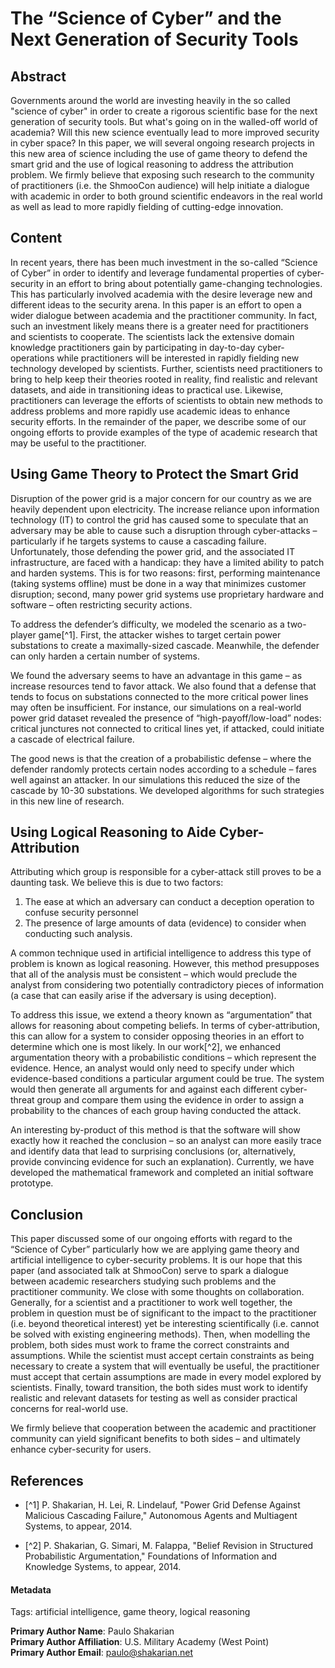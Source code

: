 # The “Science of Cyber” and the Next Generation of Security Tools

## Abstract

Governments around the world are investing heavily in the so called "science of cyber" in order to create a rigorous scientific base for the next generation of security tools. But what's going on in the walled-off world of academia? Will this new science eventually lead to more improved security in cyber space? In this paper, we will several ongoing research projects in this new area of science including the use of game theory to defend the smart grid and the use of logical reasoning to address the attribution problem.  We firmly believe that exposing such research to the community of practitioners (i.e. the ShmooCon audience) will help initiate a dialogue with academic in order to both ground scientific endeavors in the real world as well as lead to more rapidly fielding of cutting-edge innovation.  

## Content

In recent years, there has been much investment in the so-called “Science of Cyber” in order to identify and leverage fundamental properties of cyber-security in an effort to bring about potentially game-changing technologies.  This has particularly involved academia with the desire leverage new and different ideas to the security arena.  In this paper is an effort to open a wider dialogue between academia and the practitioner community.  In fact, such an investment likely means there is a greater need for practitioners and scientists to cooperate.  The scientists lack the extensive domain knowledge practitioners gain by participating in day-to-day cyber-operations while practitioners will be interested in rapidly fielding new technology developed by scientists.  Further, scientists need practitioners to bring to help keep their theories rooted in reality, find realistic and relevant datasets, and aide in transitioning ideas to practical use.  Likewise, practitioners can leverage the efforts of scientists to obtain new methods to address problems and more rapidly use academic ideas to enhance security efforts.  In the remainder of the paper, we describe some of our ongoing efforts to provide examples of the type of academic research that may be useful to the practitioner.  

## Using Game Theory to Protect the Smart Grid  

Disruption of the power grid is a major concern for our country as we are heavily dependent upon electricity.  The increase reliance upon information technology (IT) to control the grid has caused some to speculate that an adversary may be able to cause such a disruption through cyber-attacks – particularly if he targets systems to cause a cascading failure.  Unfortunately, those defending the power grid, and the associated IT infrastructure, are faced with a handicap: they have a limited ability to patch and harden systems.  This is for two reasons: first, performing maintenance (taking systems offline) must be done in a way that minimizes customer disruption; second, many power grid systems use proprietary hardware and software – often restricting security actions.  

To address the defender’s difficulty, we modeled the scenario as a two-player game[^1].  First, the attacker wishes to target certain power substations to create a maximally-sized cascade.  Meanwhile, the defender can only harden a certain number of systems.  

We found the adversary seems to have an advantage in this game – as increase resources tend to favor attack.  We also found that a defense that tends to focus on substations connected to the more critical power lines may often be insufficient.  For instance, our simulations on a real-world power grid dataset revealed the presence of “high-payoff/low-load” nodes: critical junctures not connected to critical lines yet, if attacked, could initiate a cascade of electrical failure.  

The good news is that the creation of a probabilistic defense – where the defender randomly protects certain nodes according to a schedule – fares well against an attacker.  In our simulations this reduced the size of the cascade by 10-30 substations.  We developed algorithms for such strategies in this new line of research.  


## Using Logical Reasoning to Aide Cyber-Attribution  

Attributing which group is responsible for a cyber-attack still proves to be a daunting task.  We believe this is due to two factors:

1. The ease at which an adversary can conduct a deception operation to confuse security personnel
2. The presence of large amounts of data (evidence) to consider when conducting such analysis.

A common technique used in artificial intelligence to address this type of problem is known as logical reasoning.  However, this method presupposes that all of the analysis must be consistent – which would preclude the analyst from considering two potentially contradictory pieces of information (a case that can easily arise if the adversary is using deception).  

To address this issue, we extend a theory known as “argumentation” that allows for reasoning about competing beliefs.  In terms of cyber-attribution, this can allow for a system to consider opposing theories in an effort to determine which one is most likely.  In our work[^2], we enhanced argumentation theory with a probabilistic conditions – which represent the evidence.  Hence, an analyst would only need to specify under which evidence-based conditions a particular argument could be true.  The system would then generate all arguments for and against each different cyber-threat group and compare them using the evidence in order to assign a probability to the chances of each group having conducted the attack.  


An interesting by-product of this method is that the software will show exactly how it reached the conclusion – so an analyst can more easily trace and identify data that lead to surprising conclusions (or, alternatively, provide convincing evidence for such an explanation).  Currently, we have developed the mathematical framework and completed an initial software prototype.  

## Conclusion  
	
This paper discussed some of our ongoing efforts with regard to the “Science of Cyber” particularly how we are applying game theory and artificial intelligence to cyber-security problems.  It is our hope that this paper (and associated talk at ShmooCon) serve to spark a dialogue between academic researchers studying such problems and the practitioner community.  We close with some thoughts on collaboration.  Generally, for a scientist and a practitioner to work well together, the problem in question must be of significant to the impact to the practitioner (i.e. beyond theoretical interest) yet be interesting scientifically (i.e. cannot be solved with existing engineering methods).  Then, when modelling the problem, both sides must work to frame the correct constraints and assumptions.  While the scientist must accept certain constraints as being necessary to create a system that will eventually be useful, the practitioner must accept that certain assumptions are made in every model explored by scientists.  Finally, toward transition, the both sides must work to identify realistic and relevant datasets for testing as well as consider practical concerns for real-world use.  

We firmly believe that cooperation between the academic and practitioner community can yield significant benefits to both sides – and ultimately enhance cyber-security for users.  

## References

* [^1] P. Shakarian, H. Lei, R. Lindelauf, "Power Grid Defense Against Malicious Cascading Failure," Autonomous Agents and Multiagent Systems, to appear, 2014.  

* [^2] P. Shakarian, G. Simari, M. Falappa, "Belief Revision in Structured Probabilistic Argumentation," Foundations of Information and Knowledge Systems, to appear, 2014.  

#### Metadata

Tags: artificial intelligence, game theory, logical reasoning 

**Primary Author Name**: Paulo Shakarian  
**Primary Author Affiliation**: U.S. Military Academy (West Point)  
**Primary Author Email**: paulo@shakarian.net  